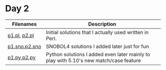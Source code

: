 # Day 2

| Filenames | Description
|-----------|------------
| [p1.pl](./p1.pl), [p2.pl](./p2.pl) |  Initial solutions that I actually used written in Perl. |
| [p1.sno](./p1.sno),[p2.sno](./p2.sno) | SNOBOL4 solutions I added later just for fun |
| [p1.py](./p1.py),[p2.py](./p2.py) | Python solutions I added even later mainly to play with 5.10's new match/case feature |
